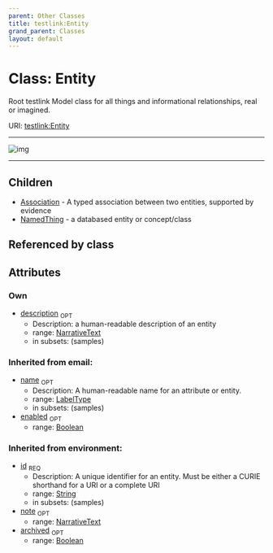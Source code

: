 ```yaml
---
parent: Other Classes
title: testlink:Entity
grand_parent: Classes
layout: default
---
```


# Class: Entity


Root testlink Model class for all things and informational relationships, real or imagined.

URI: [testlink:Entity](https://w3id.org/testlink/vocab/Entity)


---

![img](http://yuml.me/diagram/nofunky;dir:TB/class/[NamedThing],[Entity%7Cid:string;name:label_type%20%3F;enabled:boolean%20%3F;archived:boolean%20%3F;description:narrative_text%20%3F;note:narrative_text%20%3F]%5E-[NamedThing],[Entity]%5E-[Association],[Association])

---


## Children

 * [Association](Association.md) - A typed association between two entities, supported by evidence
 * [NamedThing](NamedThing.md) - a databased entity or concept/class

## Referenced by class


## Attributes


### Own

 * [description](description.md)  <sub>OPT</sub>
    * Description: a human-readable description of an entity
    * range: [NarrativeText](types/NarrativeText.md)
    * in subsets: (samples)

### Inherited from email:

 * [name](name.md)  <sub>OPT</sub>
    * Description: A human-readable name for an attribute or entity.
    * range: [LabelType](types/LabelType.md)
    * in subsets: (samples)
 * [enabled](enabled.md)  <sub>OPT</sub>
    * range: [Boolean](types/Boolean.md)

### Inherited from environment:

 * [id](id.md)  <sub>REQ</sub>
    * Description: A unique identifier for an entity. Must be either a CURIE shorthand for a URI or a complete URI
    * range: [String](types/String.md)
    * in subsets: (samples)
 * [note](note.md)  <sub>OPT</sub>
    * range: [NarrativeText](types/NarrativeText.md)
 * [archived](archived.md)  <sub>OPT</sub>
    * range: [Boolean](types/Boolean.md)
